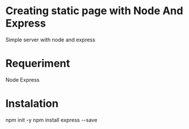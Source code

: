 # Creating static page with Node And Express

Simple server with node and express


# Requeriment
Node
Express

# Instalation
npm init -y
npm install express --save

